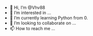 - 👋 Hi, I’m @Vhv88
- 👀 I’m interested in ...
- 🌱 I’m currently learning Python from 0.
- 💞️ I’m looking to collaborate on ...
- 📫 How to reach me ...

<!---
Vhv88/Vhv88 is a ✨ special ✨ repository because its `README.md` (this file) appears on your GitHub profile.
You can click the Preview link to take a look at your changes.
--->
